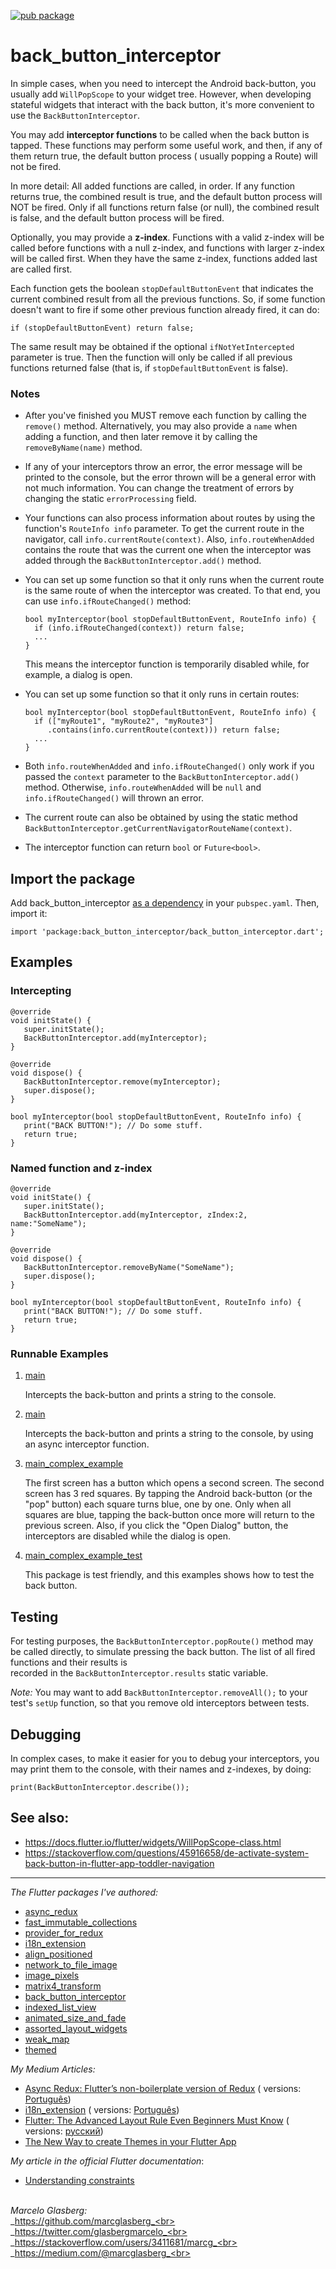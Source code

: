 [![pub package](https://img.shields.io/pub/v/back_button_interceptor.svg)](https://pub.dartlang.org/packages/back_button_interceptor)

# back_button_interceptor

In simple cases, when you need to intercept the Android back-button, you usually add `WillPopScope`
to your widget tree. However, when developing stateful widgets that interact with the back button,
it's more convenient to use the `BackButtonInterceptor`.

You may add **interceptor functions** to be called when the back button is tapped. These functions
may perform some useful work, and then, if any of them return true, the default button process (
usually popping a Route) will not be fired.

In more detail: All added functions are called, in order. If any function returns true, the combined
result is true, and the default button process will NOT be fired. Only if all functions return
false (or null), the combined result is false, and the default button process will be fired.

Optionally, you may provide a **z-index**. Functions with a valid z-index will be called before
functions with a null z-index, and functions with larger z-index will be called first. When they
have the same z-index, functions added last are called first.

Each function gets the boolean `stopDefaultButtonEvent` that indicates the current combined result
from all the previous functions. So, if some function doesn't want to fire if some other previous
function already fired, it can do:

    if (stopDefaultButtonEvent) return false;

The same result may be obtained if the optional `ifNotYetIntercepted` parameter is true. Then the
function will only be called if all previous functions returned false
(that is, if `stopDefaultButtonEvent` is false).

### Notes

* After you've finished you MUST remove each function by calling the `remove()` method.
  Alternatively, you may also provide a `name` when adding a function, and then later remove it by
  calling the `removeByName(name)` method.

* If any of your interceptors throw an error, the error message will be printed to the console, but
  the error thrown will be a general error with not much information. You can change the treatment
  of errors by changing the static `errorProcessing` field.

* Your functions can also process information about routes by using the function's `RouteInfo info`
  parameter. To get the current route in the navigator, call `info.currentRoute(context)`.
  Also, `info.routeWhenAdded` contains the route that was the current one when the interceptor was
  added through the `BackButtonInterceptor.add()` method.

* You can set up some function so that it only runs when the current route is the same route of when
  the interceptor was created. To that end, you can use
  `info.ifRouteChanged()` method:

   ```
   bool myInterceptor(bool stopDefaultButtonEvent, RouteInfo info) {    
     if (info.ifRouteChanged(context)) return false;
     ...
   }    
   ```               

  This means the interceptor function is temporarily disabled while, for example, a dialog is open.

* You can set up some function so that it only runs in certain routes:

   ```
   bool myInterceptor(bool stopDefaultButtonEvent, RouteInfo info) {    
     if (["myRoute1", "myRoute2", "myRoute3"]
        .contains(info.currentRoute(context))) return false;
     ...
   }    
   ```               

* Both `info.routeWhenAdded` and `info.ifRouteChanged()` only work if you passed the `context`
  parameter to the `BackButtonInterceptor.add()` method. Otherwise, `info.routeWhenAdded` will
  be `null` and `info.ifRouteChanged()`
  will thrown an error.

* The current route can also be obtained by using the static
  method `BackButtonInterceptor.getCurrentNavigatorRouteName(context)`.

* The interceptor function can return `bool` or `Future<bool>`.

## Import the package

Add
back_button_interceptor [as a dependency](https://pub.dartlang.org/packages/back_button_interceptor#-installing-tab-)
in your `pubspec.yaml`. Then, import it:

    import 'package:back_button_interceptor/back_button_interceptor.dart';

## Examples

### Intercepting

    @override
    void initState() {
       super.initState();
       BackButtonInterceptor.add(myInterceptor);
    }
    
    @override
    void dispose() {
       BackButtonInterceptor.remove(myInterceptor);
       super.dispose();
    }
    
    bool myInterceptor(bool stopDefaultButtonEvent, RouteInfo info) {
       print("BACK BUTTON!"); // Do some stuff.
       return true;
    }

### Named function and z-index

    @override
    void initState() {
       super.initState();
       BackButtonInterceptor.add(myInterceptor, zIndex:2, name:"SomeName");
    }
    
    @override
    void dispose() {
       BackButtonInterceptor.removeByName("SomeName");
       super.dispose();
    }
    
    bool myInterceptor(bool stopDefaultButtonEvent, RouteInfo info) {
       print("BACK BUTTON!"); // Do some stuff.
       return true;
    }

### Runnable Examples

1. <a href="https://github.com/marcglasberg/back_button_interceptor/blob/master/example/lib/main.dart">
   main</a>

   Intercepts the back-button and prints a string to the console.

2. <a href="https://github.com/marcglasberg/back_button_interceptor/blob/master/example/lib/main_future.dart">
   main</a>

   Intercepts the back-button and prints a string to the console, by using an async interceptor
   function.

3. <a href="https://github.com/marcglasberg/back_button_interceptor/blob/master/example/lib/main_complex_example.dart">
   main_complex_example</a>

   The first screen has a button which opens a second screen. The second screen has 3 red squares.
   By tapping the Android back-button (or the "pop" button) each square turns blue, one by one. Only
   when all squares are blue, tapping the back-button once more will return to the previous screen.
   Also, if you click the "Open Dialog" button, the interceptors are disabled while the dialog is
   open.

4. <a href="https://github.com/marcglasberg/back_button_interceptor/blob/master/example/test/main_complex_example_test.dart">
   main_complex_example_test</a>

   This package is test friendly, and this examples shows how to test the back button.

## Testing

For testing purposes, the `BackButtonInterceptor.popRoute()` method may be called directly, to
simulate pressing the back button. The list of all fired functions and their results is  
recorded in the `BackButtonInterceptor.results` static variable.

_Note:_ You may want to add `BackButtonInterceptor.removeAll();`
to your test's `setUp` function, so that you remove old interceptors between tests.

## Debugging

In complex cases, to make it easier for you to debug your interceptors, you may print them to the
console, with their names and z-indexes, by doing:

```
print(BackButtonInterceptor.describe());
```

## See also:

* https://docs.flutter.io/flutter/widgets/WillPopScope-class.html
* https://stackoverflow.com/questions/45916658/de-activate-system-back-button-in-flutter-app-toddler-navigation

***

*The Flutter packages I've authored:*

* <a href="https://pub.dev/packages/async_redux">async_redux</a>
* <a href="https://pub.dev/packages/fast_immutable_collections">fast_immutable_collections</a>
* <a href="https://pub.dev/packages/provider_for_redux">provider_for_redux</a>
* <a href="https://pub.dev/packages/i18n_extension">i18n_extension</a>
* <a href="https://pub.dev/packages/align_positioned">align_positioned</a>
* <a href="https://pub.dev/packages/network_to_file_image">network_to_file_image</a>
* <a href="https://pub.dev/packages/image_pixels">image_pixels</a>
* <a href="https://pub.dev/packages/matrix4_transform">matrix4_transform</a>
* <a href="https://pub.dev/packages/back_button_interceptor">back_button_interceptor</a>
* <a href="https://pub.dev/packages/indexed_list_view">indexed_list_view</a>
* <a href="https://pub.dev/packages/animated_size_and_fade">animated_size_and_fade</a>
* <a href="https://pub.dev/packages/assorted_layout_widgets">assorted_layout_widgets</a>
* <a href="https://pub.dev/packages/weak_map">weak_map</a>
* <a href="https://pub.dev/packages/themed">themed</a>

*My Medium Articles:*

* <a href="https://medium.com/flutter-community/https-medium-com-marcglasberg-async-redux-33ac5e27d5f6">
  Async Redux: Flutter’s non-boilerplate version of Redux</a> (
  versions: <a href="https://medium.com/flutterando/async-redux-pt-brasil-e783ceb13c43">
  Português</a>)
* <a href="https://medium.com/flutter-community/i18n-extension-flutter-b966f4c65df9">
  i18n_extension</a> (
  versions: <a href="https://medium.com/flutterando/qual-a-forma-f%C3%A1cil-de-traduzir-seu-app-flutter-para-outros-idiomas-ab5178cf0336">
  Português</a>)
* <a href="https://medium.com/flutter-community/flutter-the-advanced-layout-rule-even-beginners-must-know-edc9516d1a2">
  Flutter: The Advanced Layout Rule Even Beginners Must Know</a> (
  versions: <a href="https://habr.com/ru/post/500210/">русский</a>)
* <a href="https://medium.com/flutter-community/the-new-way-to-create-themes-in-your-flutter-app-7fdfc4f3df5f">
  The New Way to create Themes in your Flutter App</a> 

*My article in the official Flutter documentation*:

* <a href="https://flutter.dev/docs/development/ui/layout/constraints">Understanding constraints</a>

<br>_Marcelo Glasberg:_<br>
_https://github.com/marcglasberg_<br>
_https://twitter.com/glasbergmarcelo_<br>
_https://stackoverflow.com/users/3411681/marcg_<br>
_https://medium.com/@marcglasberg_<br>
